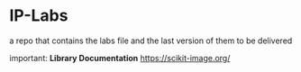 # IP-Labs
a repo that contains the labs file and the last version of them to be delivered

important:
<strong>Library Documentation</strong>
https://scikit-image.org/
